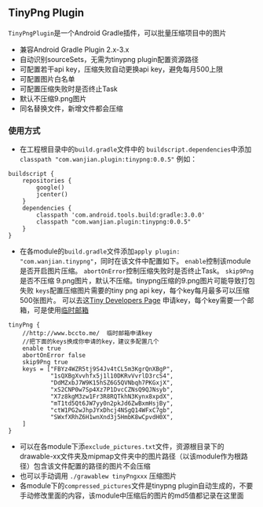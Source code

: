 ## TinyPng Plugin
`TinyPngPlugin`是一个Android Gradle插件，可以批量压缩项目中的图片

* 兼容Android Gradle Plugin 2.x-3.x
* 自动识别sourceSets，无需为tinypng plugin配置资源路径
* 可配置若干api key，压缩失败自动更换api key，避免每月500上限
* 可配置图片白名单
* 可配置压缩失败时是否终止Task
* 默认不压缩9.png图片
* 同名替换文件，新增文件都会压缩


### 使用方式
* 在工程根目录中的`build.gradle`文件中的 `buildscript.dependencies`中添加`classpath "com.wanjian.plugin:tinypng:0.0.5"` 例如：

```
buildscript {
    repositories {
        google()
        jcenter()
    }
    dependencies {
        classpath 'com.android.tools.build:gradle:3.0.0'
        classpath "com.wanjian.plugin:tinypng:0.0.5"
    }
}

``` 

* 在各module的`build.gradle`文件添加`apply plugin: "com.wanjian.tinypng"`，同时在该文件中配置如下。
`enable`控制该module是否开启图片压缩。
`abortOnError`控制压缩失败时是否终止Task。
`skip9Png`是否不压缩 9.png图片，默认不压缩。tinypng压缩的9.png图片可能导致打包失败
`keys`配置压缩图片需要的tiny png api key，每个key每月最多可以压缩500张图片。
可以去这[Tiny Developers Page](https://tinypng.com/developers) 申请key，每个key需要一个邮箱，可是使用[临时邮箱](http://www.bccto.me)
```
tinyPng {
    //http://www.bccto.me/  临时邮箱申请key
    //把下面的keys换成你申请的key，建议多配置几个
    enable true
    abortOnError false
    skip9Png true
    keys = ["FBYz4WZR5tj9S4Jv4tCL5m3KgrQnXBgP",
            "1sQXBgXvvhfx5j1l10DKRvVvrlD3rcS4",
            "DdMZxbJ7W9K15hSZ6G5QVNbqh7PKGxjX",
            "xS2CNP0w7Sp4Xz7P1DvcCZNsQ9QJNsyb",
            "X7z8kgM3zw1Fr3R8RQTkhN3Kynx8xpdX",
            "mT1td5Qt6JW7yy0n2pkJd6ZwBxmHsjBy",
            "ctW1PG2wJhpJYxDhcj4NSgQ14WFxC7gb",
            "SWxfXRhZ6H1wnXnd3j5HmbK8wCpvdH0X",
    ]
}

```
 
 * 可以在各module下添`exclude_pictures.txt`文件，资源根目录下的drawable-xx文件夹及mipmap文件夹中的图片路径（以该module作为根路径）包含该文件配置的路径的图片不会压缩
 * 也可以手动调用 `./grawablew tinyPngxxx` 压缩图片
 * 各module下的`compressed_pictures`文件是tinypng plugin自动生成的，不要手动修改里面的内容，该module中压缩后的图片的md5值都记录在这里面
 
 
 
 
 
 
 
 
